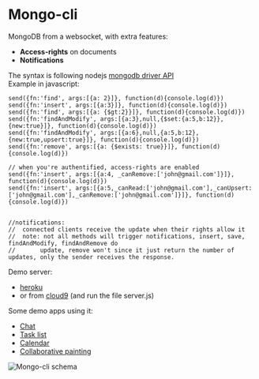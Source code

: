 Mongo-cli
======================

MongoDB from a websocket, with extra features:
 - **Access-rights** on documents
 - **Notifications**

The syntax is following nodejs [mongodb driver API](http://mongodb.github.io/node-mongodb-native/api-generated/collection.html)  
Example in javascript:

    send({fn:'find', args:[{a: 2}]}, function(d){console.log(d)})
    send({fn:'insert', args:[{a:3}]}, function(d){console.log(d)})
    send({fn:'find', args:[{a: {$gt:2}}]}, function(d){console.log(d)})
    send({fn:'findAndModify', args:[{a:3},null,{$set:{a:5,b:12}},{new:true}]}, function(d){console.log(d)})
    send({fn:'findAndModify', args:[{a:6},null,{a:5,b:12},{new:true,upsert:true}]}, function(d){console.log(d)})
    send({fn:'remove', args:[{a: {$exists: true}}]}, function(d){console.log(d)})

    // when you're authentified, access-rights are enabled
    send({fn:'insert', args:[{a:4, _canRemove:['john@gmail.com']}]}, function(d){console.log(d)})
    send({fn:'insert', args:[{a:5,_canRead:['john@gmail.com'],_canUpsert:['john@gmail.com'],_canRemove:['john@gmail.com']}]}, function(d){console.log(d)})


    //notifications:
    //  connected clients receive the update when their rights allow it
    //  note: not all methods will trigger notifications, insert, save, findAndModify, findAndRemove do
    //       update, remove won't since it just return the number of updates, only the sender receives the response.

Demo server:
 - [heroku](http://mongo-cli-nodejs.herokuapp.com/)
 - or from [cloud9](https://c9.io/cytr/mongo-cli-nodejs) (and run the file server.js)

Some demo apps using it:
 - [Chat](http://jsbin.com/facof/latest)
 - [Task list](http://jsbin.com/EduGeZE/latest)
 - [Calendar](http://jsbin.com/UmUbipa/latest)
 - [Collaborative painting](http://jsbin.com/afiMEWa/latest)


![Mongo-cli schema](https://docs.google.com/drawings/d/1YEbvKHo1urJdJAvtwoEUc8vt3bBeEmspr7b_oJtahQU/pub?w=956&h=555 "Mongo-cli schema")